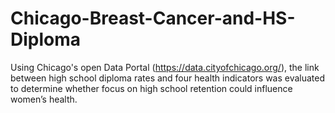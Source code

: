 # Chicago-Breast-Cancer-and-HS-Diploma
Using Chicago's open Data Portal (https://data.cityofchicago.org/), the link between high school diploma rates and four health indicators was evaluated to determine whether focus on high school retention could influence women’s health.
